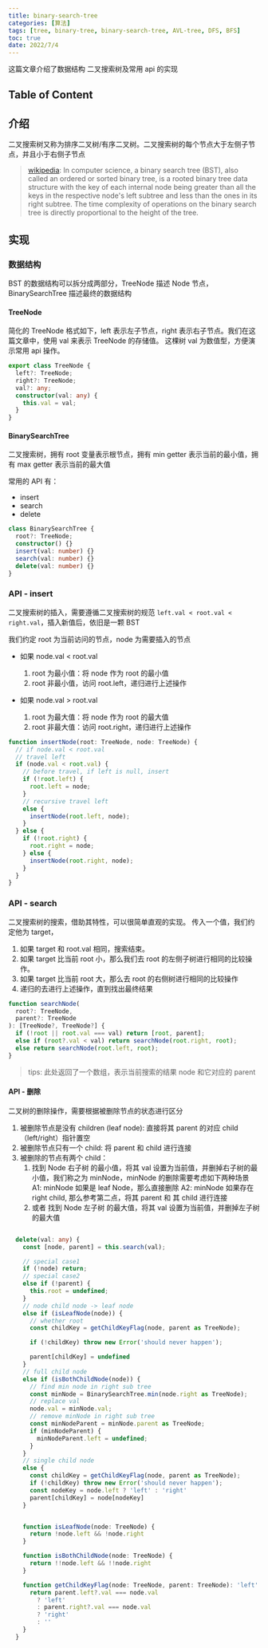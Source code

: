 ```yaml
---
title: binary-search-tree
categories: [算法]
tags: [tree, binary-tree, binary-search-tree, AVL-tree, DFS, BFS]
toc: true
date: 2022/7/4
---
```


这篇文章介绍了数据结构 二叉搜索树及常用 api 的实现

## Table of Content

## 介绍

二叉搜索树又称为排序二叉树/有序二叉树。二叉搜索树的每个节点大于左侧子节点，并且小于右侧子节点

> [wikipedia](https://en.wikipedia.org/wiki/Binary_search_tree): In computer science, a binary search tree (BST), also called an ordered or sorted binary tree, is a rooted binary tree data structure with the key of each internal node being greater than all the keys in the respective node's left subtree and less than the ones in its right subtree. The time complexity of operations on the binary search tree is directly proportional to the height of the tree.

## 实现

### 数据结构

BST 的数据结构可以拆分成两部分，TreeNode 描述 Node 节点，BinarySearchTree 描述最终的数据结构

#### TreeNode

简化的 TreeNode 格式如下，left 表示左子节点，right 表示右子节点。我们在这篇文章中，使用 val 来表示 TreeNode 的存储值。
这棵树 val 为数值型，方便演示常用 api 操作。

```typescript
export class TreeNode {
  left?: TreeNode;
  right?: TreeNode;
  val?: any;
  constructor(val: any) {
    this.val = val;
  }
}
```

#### BinarySearchTree

二叉搜索树，拥有 root 变量表示根节点，拥有 min getter 表示当前的最小值，拥有 max getter 表示当前的最大值

常用的 API 有：

- insert
- search
- delete

```typescript
class BinarySearchTree {
  root?: TreeNode;
  constructor() {}
  insert(val: number) {}
  search(val: number) {}
  delete(val: number) {}
}
```

### API - insert

二叉搜索树的插入，需要遵循二叉搜索树的规范 `left.val < root.val < right.val`，插入新值后，依旧是一颗 BST

我们约定 root 为当前访问的节点，node 为需要插入的节点

- 如果 node.val < root.val

  1. root 为最小值：将 node 作为 root 的最小值
  2. root 非最小值，访问 root.left，递归进行上述操作

- 如果 node.val > root.val
  1. root 为最大值：将 node 作为 root 的最大值
  2. root 非最大值：访问 root.right，递归进行上述操作

```typescript
function insertNode(root: TreeNode, node: TreeNode) {
  // if node.val < root.val
  // travel left
  if (node.val < root.val) {
    // before travel, if left is null, insert
    if (!root.left) {
      root.left = node;
    }
    // recursive travel left
    else {
      insertNode(root.left, node);
    }
  } else {
    if (!root.right) {
      root.right = node;
    } else {
      insertNode(root.right, node);
    }
  }
}
```

### API - search

二叉搜索树的搜索，借助其特性，可以很简单直观的实现。
传入一个值，我们约定他为 target，

1. 如果 target 和 root.val 相同，搜索结束。
2. 如果 target 比当前 root 小，那么我们去 root 的左侧子树进行相同的比较操作。
3. 如果 target 比当前 root 大，那么去 root 的右侧树进行相同的比较操作
4. 递归的去进行上述操作，直到找出最终结果

```typescript
function searchNode(
  root?: TreeNode,
  parent?: TreeNode
): [TreeNode?, TreeNode?] {
  if (!root || root.val === val) return [root, parent];
  else if (root?.val < val) return searchNode(root.right, root);
  else return searchNode(root.left, root);
}
```

> tips: 此处返回了一个数组，表示当前搜索的结果 node 和它对应的 parent

#### API - 删除

二叉树的删除操作，需要根据被删除节点的状态进行区分

1. 被删除节点是没有 children (leaf node): 直接将其 parent 的对应 child（left/right）指针置空
2. 被删除节点只有一个 child: 将 parent 和 child 进行连接
3. 被删除的节点有两个 child：
   1. 找到 Node 右子树 的最小值，将其 val 设置为当前值，并删掉右子树的最小值，我们称之为 minNode，minNode 的删除需要考虑如下两种场景
      A1: minNode 如果是 leaf Node，那么直接删除
      A2: minNode 如果存在 right child, 那么参考第二点，将其 parent 和 其 child 进行连接
   2. 或者 找到 Node 左子树 的最大值，将其 val 设置为当前值，并删掉左子树的最大值

```typescript

  delete(val: any) {
    const [node, parent] = this.search(val);

    // special case1
    if (!node) return;
    // special case2
    else if (!parent) {
      this.root = undefined;
    }
    // node child node -> leaf node
    else if (isLeafNode(node)) {
      // whether root
      const childKey = getChildKeyFlag(node, parent as TreeNode);

      if (!childKey) throw new Error('should never happen');

      parent[childKey] = undefined
    }
    // full child node
    else if (isBothChildNode(node)) {
      // find min node in right sub tree
      const minNode = BinarySearchTree.min(node.right as TreeNode);
      // replace val
      node.val = minNode.val;
      // remove minNode in right sub tree
      const minNodeParent = minNode.parent as TreeNode;
      if (minNodeParent) {
        minNodeParent.left = undefined;
      }
    }
    // single child node
    else {
      const childKey = getChildKeyFlag(node, parent as TreeNode);
      if (!childKey) throw new Error('should never happen');
      const nodeKey = node.left ? 'left' : 'right'
      parent[childKey] = node[nodeKey]
    }


    function isLeafNode(node: TreeNode) {
      return !node.left && !node.right
    }

    function isBothChildNode(node: TreeNode) {
      return !!node.left && !!node.right
    }

    function getChildKeyFlag(node: TreeNode, parent: TreeNode): 'left' | 'right' | '' {
      return parent.left?.val === node.val
        ? 'left'
        : parent.right?.val === node.val
        ? 'right'
        : ''
    }
  }
```
